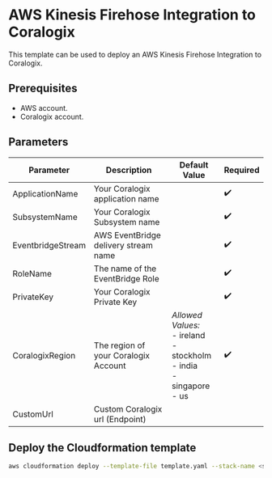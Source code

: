 # AWS Kinesis Firehose Integration to Coralogix

This template can be used to deploy an AWS Kinesis Firehose Integration to Coralogix.

## Prerequisites
* AWS account.
* Coralogix account.


## Parameters

| Parameter | Description | Default Value | Required |
|---|---|---|---|
| ApplicationName | Your Coralogix application name |  | :heavy_check_mark: |
| SubsystemName | Your Coralogix Subsystem name | | :heavy_check_mark: |
| EventbridgeStream | AWS EventBridge delivery stream name |  | :heavy_check_mark: |
| RoleName | The name of the EventBridge Role |  | :heavy_check_mark: |
| PrivateKey | Your Coralogix Private Key | |  :heavy_check_mark: |
| CoralogixRegion | The region of your Coralogix Account | _Allowed Values:_<br>- ireland<br>- stockholm<br>- india<br>- singapore<br>- us | :heavy_check_mark: |
| CustomUrl | Custom Coralogix url (Endpoint) |  |  |


## Deploy the Cloudformation template

```sh
aws cloudformation deploy --template-file template.yaml --stack-name <stack_name> --capabilities CAPABILITY_NAMED_IAM  --parameter-overrides ApplicationName=<application name> SubsystemName=<subsystem name> EventbridgeStream=<EventBridge delivery stream name> RoleName=<EventBridge Role> PrivateKey=<your-private-key> CoralogixRegion=<coralogix-region> CustomUrl=<Custom Coralogix url>
```

